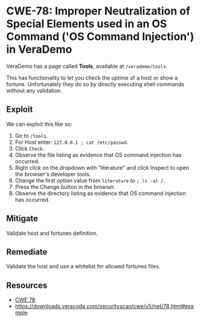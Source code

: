 CWE-78: Improper Neutralization of Special Elements used in an OS Command ('OS Command Injection') in VeraDemo
==============================================================================================================

VeraDemo has a page called **Tools**, available at `/verademo/tools`.

This has functionality to let you check the uptime of a host or show a fortune.
Unfortunately they do so by directly executing shell commands without any validation.

Exploit
-------
We can exploit this like so:
1. Go to `/tools`.
2. For Host enter: `127.0.0.1 ; cat /etc/passwd`.
3. Click `Check`.
4. Observe the file listing as evidence that OS command injection has occurred.
5. Right click on the dropdown with "literature" and click Inspect to open the browser's developer tools.
6. Change the first option value from `literature` to `; ls -al /`.
7. Press the Change button in the browser.
8. Observe the directory listing as evidence that OS command injection has occurred.

Mitigate
--------
Validate host and fortunes definition.

Remediate
---------
Validate the host and use a whitelist for allowed fortunes files.

Resources
---------
* [CWE 78](https://cwe.mitre.org/data/definitions/78.html)
* https://downloads.veracode.com/securityscan/cwe/v5/net/78.html#example